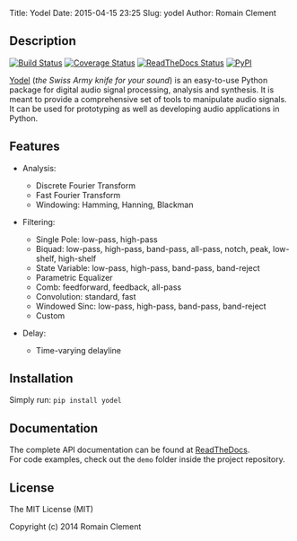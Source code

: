 Title: Yodel
Date: 2015-04-15 23:25
Slug: yodel
Author: Romain Clement


Description
-----------

[![Build Status](https://travis-ci.org/rclement/yodel.svg?branch=develop)](https://travis-ci.org/rclement/yodel)
[![Coverage Status](https://coveralls.io/repos/rclement/yodel/badge.png?branch=develop)](https://coveralls.io/r/rclement/yodel?branch=develop)
[![ReadTheDocs Status](https://readthedocs.org/projects/yodel/badge/?version=latest)](https://readthedocs.org/projects/yodel)
[![PyPI](http://img.shields.io/pypi/dm/yodel.svg)](https://pypi.python.org/pypi/yodel)

[Yodel](http://www.romainclement.com/yodel) (_the Swiss Army knife for your sound_) is an easy-to-use Python package
for digital audio signal processing, analysis and synthesis.
It is meant to provide a comprehensive set of tools to manipulate audio signals.
It can be used for prototyping as well as developing audio applications in Python.

Features
--------

* Analysis:

    * Discrete Fourier Transform
    * Fast Fourier Transform
    * Windowing: Hamming, Hanning, Blackman

* Filtering:

    * Single Pole: low-pass, high-pass
    * Biquad: low-pass, high-pass, band-pass, all-pass, notch, peak, low-shelf, high-shelf
    * State Variable: low-pass, high-pass, band-pass, band-reject
    * Parametric Equalizer
    * Comb: feedforward, feedback, all-pass
    * Convolution: standard, fast
    * Windowed Sinc: low-pass, high-pass, band-pass, band-reject
    * Custom

* Delay:

    * Time-varying delayline

Installation
------------

Simply run: `pip install yodel`

Documentation
-------------

The complete API documentation can be found at [ReadTheDocs](http://yodel.readthedocs.org/en/latest/).  
For code examples, check out the `demo` folder inside the project repository.

License
-------

The MIT License (MIT)

Copyright (c) 2014 Romain Clement

